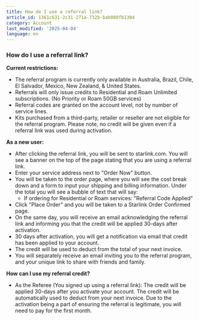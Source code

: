```yaml
---
title: How do I use a referral link?
article_id: 1361c631-2c31-271a-732b-bab080fb1384
category: Account
last_modified: '2025-04-04'
language: en
---
```


### How do I use a referral link?
**Current restrictions:**
  * The referral program is currently only available in Australia, Brazil, Chile, El Salvador, Mexico, New Zealand, & United States.
  * Referrals will only issue credits to Residential and Roam Unlimited subscriptions. (No Priority or Roam 50GB services)
  * Referral codes are granted on the account level, not by number of service lines.
  * Kits purchased from a third-party, retailer or reseller are not eligible for the referral program. Please note, no credit will be given even if a referral link was used during activation.


**As a new user:**
  * After clicking the referral link, you will be sent to starlink.com. You will see a banner on the top of the page stating that you are using a referral link.
  * Enter your service address next to "Order Now" button.
  * You will be taken to the order page, where you will see the cost break down and a form to input your shipping and billing information. Under the total you will see a bubble of text that will say:
    * If ordering for Residential or Roam services: "Referral Code Applied"
  * Click "Place Order" and you will be taken to a Starlink Order Confirmed page.
  * On the same day, you will receive an email acknowledging the referral link and informing you that the credit will be applied 30-days after activation.
  * 30 days after activation, you will get a notification via email that credit has been applied to your account.
  * The credit will be used to deduct from the total of your next invoice.
  * You will separately receive an email inviting you to the referral program, and your unique link to share with friends and family.


**How can I use my referral credit?**
  * As the Referee (You signed up using a referral link): The credit will be applied 30-days after you activate your account. The credit will be automatically used to deduct from your next invoice. Due to the activation being a part of ensuring the referral is legitimate, you will need to pay for the first month.